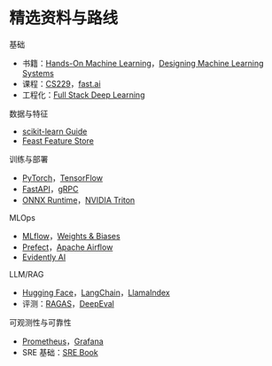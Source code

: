 # 精选资料与路线

基础
- 书籍：[Hands-On Machine Learning](https://www.oreilly.com/library/view/hands-on-machine-learning/9781098125967/)，[Designing Machine Learning Systems](https://www.oreilly.com/library/view/designing-machine-learning/9781098107956/)
- 课程：[CS229](https://see.stanford.edu/Course/CS229)，[fast.ai](https://www.fast.ai/)
- 工程化：[Full Stack Deep Learning](https://fullstackdeeplearning.com/)

数据与特征
- [scikit-learn Guide](https://scikit-learn.org/stable/user_guide.html)
- [Feast Feature Store](https://feast.dev/)

训练与部署
- [PyTorch](https://pytorch.org/)，[TensorFlow](https://www.tensorflow.org/)
- [FastAPI](https://fastapi.tiangolo.com/)，[gRPC](https://grpc.io/)
- [ONNX Runtime](https://onnxruntime.ai/)，[NVIDIA Triton](https://github.com/triton-inference-server/server)

MLOps
- [MLflow](https://mlflow.org/)，[Weights & Biases](https://wandb.ai/site)
- [Prefect](https://www.prefect.io/)，[Apache Airflow](https://airflow.apache.org/)
- [Evidently AI](https://www.evidentlyai.com/)

LLM/RAG
- [Hugging Face](https://huggingface.co/)，[LangChain](https://www.langchain.com/)，[LlamaIndex](https://www.llamaindex.ai/)
- 评测：[RAGAS](https://github.com/explodinggradients/ragas)，[DeepEval](https://github.com/confident-ai/deepeval)

可观测性与可靠性
- [Prometheus](https://prometheus.io/)，[Grafana](https://grafana.com/)
- SRE 基础：[SRE Book](https://sre.google/books/)